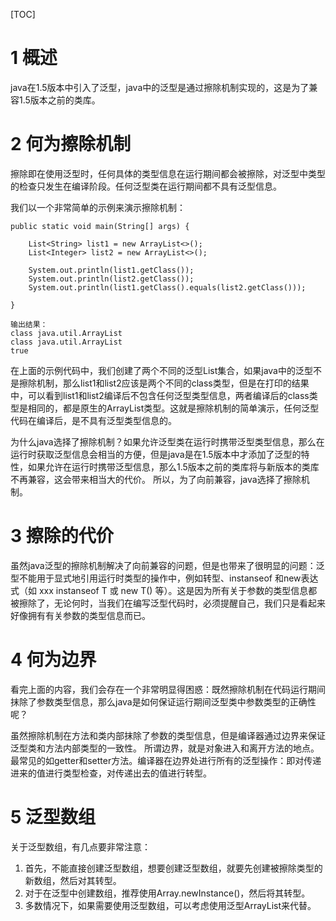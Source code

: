 [TOC]



# 1  概述

java在1.5版本中引入了泛型，java中的泛型是通过擦除机制实现的，这是为了兼容1.5版本之前的类库。



# 2 何为擦除机制

擦除即在使用泛型时，任何具体的类型信息在运行期间都会被擦除，对泛型中类型的检查只发生在编译阶段。任何泛型类在运行期间都不具有泛型信息。

我们以一个非常简单的示例来演示擦除机制： 

```
public static void main(String[] args) {
    
    List<String> list1 = new ArrayList<>();
    List<Integer> list2 = new ArrayList<>();

    System.out.println(list1.getClass());
    System.out.println(list2.getClass());
    System.out.println(list1.getClass().equals(list2.getClass()));

}

输出结果：
class java.util.ArrayList
class java.util.ArrayList
true
```

在上面的示例代码中，我们创建了两个不同的泛型List集合，如果java中的泛型不是擦除机制，那么list1和list2应该是两个不同的class类型，但是在打印的结果中，可以看到list1和list2编译后不包含任何泛型类型信息，两者编译后的class类型是相同的，都是原生的ArrayList类型。这就是擦除机制的简单演示，任何泛型代码在编译后，是不具有泛型类型信息的。

为什么java选择了擦除机制？如果允许泛型类在运行时携带泛型类型信息，那么在运行时获取泛型信息会相当的方便，但是java是在1.5版本中才添加了泛型的特性，如果允许在运行时携带泛型信息，那么1.5版本之前的类库将与新版本的类库不再兼容，这会带来相当大的代价。 所以，为了向前兼容，java选择了擦除机制。



# 3 擦除的代价

虽然java泛型的擦除机制解决了向前兼容的问题，但是也带来了很明显的问题：泛型不能用于显式地引用运行时类型的操作中，例如转型、instanseof 和new表达式（如 xxx instanseof T 或 new T() 等）。这是因为所有关于参数的类型信息都被擦除了，无论何时，当我们在编写泛型代码时，必须提醒自己，我们只是看起来好像拥有有关参数的类型信息而已。



# 4 何为边界

看完上面的内容，我们会存在一个非常明显得困惑：既然擦除机制在代码运行期间抹除了参数类型信息，那么java是如何保证运行期间泛型类中参数类型的正确性呢？

虽然擦除机制在方法和类内部抹除了参数的类型信息，但是编译器通过边界来保证泛型类和方法内部类型的一致性。 所谓边界，就是对象进入和离开方法的地点。最常见的如getter和setter方法。编译器在边界处进行所有的泛型操作：即对传递进来的值进行类型检查，对传递出去的值进行转型。



# 5 泛型数组

关于泛型数组，有几点要非常注意：

1. 首先，不能直接创建泛型数组，想要创建泛型数组，就要先创建被擦除类型的新数组，然后对其转型。
2. 对于在泛型中创建数组，推荐使用Array.newInstance()，然后将其转型。
3. 多数情况下，如果需要使用泛型数组，可以考虑使用泛型ArrayList来代替。 